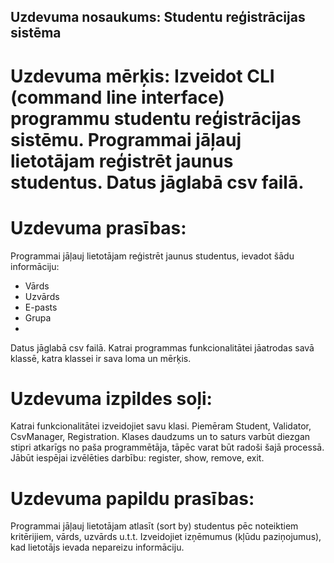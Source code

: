 ## Uzdevuma nosaukums: Studentu reģistrācijas sistēma

# Uzdevuma mērķis: Izveidot CLI (command line interface) programmu studentu reģistrācijas sistēmu. Programmai jāļauj lietotājam reģistrēt jaunus studentus. Datus jāglabā csv failā.

# Uzdevuma prasības:
Programmai jāļauj lietotājam reģistrēt jaunus studentus, ievadot šādu informāciju:
- Vārds
- Uzvārds
- E-pasts
- Grupa
- 
Datus jāglabā csv failā.
Katrai programmas funkcionalitātei jāatrodas savā klassē, katra klassei ir sava loma un mērķis.

# Uzdevuma izpildes soļi:
Katrai funkcionalitātei izveidojiet savu klasi. Piemēram Student, Validator, CsvManager, Registration. Klases daudzums un to saturs varbūt diezgan stipri atkarīgs no paša programmētāja, tāpēc varat būt radoši šajā processā.
Jābūt iespējai izvēlēties darbību: register, show, remove, exit.

# Uzdevuma papildu prasības:
Programmai jāļauj lietotājam atlasīt (sort by) studentus pēc noteiktiem kritērijiem, vārds, uzvārds u.t.t.
Izveidojiet izņēmumus (kļūdu paziņojumus), kad lietotājs ievada nepareizu informāciju.
